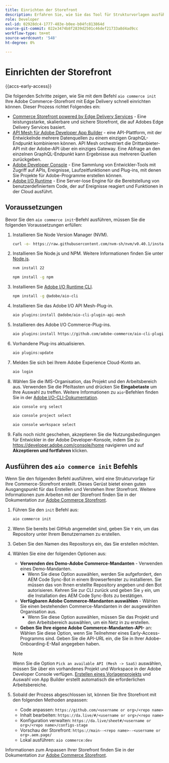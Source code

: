 ```yaml
---
title: Einrichten der Storefront
description: Erfahren Sie, wie Sie das Tool für Strukturvorlagen ausführen, um Ihre Storefront  [!DNL Adobe Commerce as a Cloud Service] .
role: Developer
exl-id: 02928dc4-1777-483e-b0ee-b04fc813864d
source-git-commit: 022e3474b8f2839d2501c46def21733a8d4ad9cc
workflow-type: tm+mt
source-wordcount: '548'
ht-degree: 0%

---
```


# Einrichten der Storefront

{{accs-early-access}}

Die folgenden Schritte zeigen, wie Sie mit dem Befehl `aio commerce init` Ihre Adobe Commerce-Storefront mit Edge Delivery schnell einrichten können. Dieser Prozess richtet Folgendes ein:

* [Commerce Storefront powered by Edge Delivery Services](https://experienceleague.adobe.com/developer/commerce/storefront/get-started/?lang=de) - Eine leistungsstarke, skalierbare und sichere Storefront, die auf Adobes Edge Delivery Services basiert.
* [API Mesh für Adobe Developer App Builder](https://developer.adobe.com/graphql-mesh-gateway/mesh/) - eine API-Plattform, mit der Entwickelnde mehrere Datenquellen zu einem einzigen GraphQL-Endpunkt kombinieren können. API Mesh orchestriert die Drittanbieter-API mit der Adobe-API über ein einziges Gateway. Eine Abfrage an den einzelnen GraphQL-Endpunkt kann Ergebnisse aus mehreren Quellen zurückgeben.
* [Adobe Developer Console](https://developer.adobe.com/developer-console/docs/guides/) - Eine Sammlung von Entwickler-Tools mit Zugriff auf APIs, Ereignisse, Laufzeitfunktionen und Plug-ins, mit denen Sie Projekte für Adobe-Programme erstellen können.
* [Adobe I/O Runtime](https://developer.adobe.com/runtime/docs/) - Eine Server-lose Engine für die Bereitstellung von benutzerdefiniertem Code, der auf Ereignisse reagiert und Funktionen in der Cloud ausführt.

## Voraussetzungen

Bevor Sie den `aio commerce init`-Befehl ausführen, müssen Sie die folgenden Voraussetzungen erfüllen:

1. Installieren Sie Node Version Manager (NVM).

   ```bash
   curl -o- https://raw.githubusercontent.com/nvm-sh/nvm/v0.40.1/install.sh | bash
   ```

1. Installieren Sie Node.js und NPM. Weitere Informationen finden Sie unter [Node.js](https://nodejs.org/en/).

   ```bash
   nvm install 22
   ```

   ```bash
   npm install -g npm
   ```

1. Installieren Sie [Adobe I/O Runtime CLI](https://developer.adobe.com/runtime/docs/guides/tools/cli_install/).

   ```bash
   npm install -g @adobe/aio-cli
   ```

1. Installieren Sie das Adobe I/O API Mesh-Plug-in.

   ```bash
   aio plugins:install @adobe/aio-cli-plugin-api-mesh
   ```

1. Installieren des Adobe I/O Commerce-Plug-ins.

   ```bash
   aio plugins:install https://github.com/adobe-commerce/aio-cli-plugin-commerce
   ```

1. Vorhandene Plug-ins aktualisieren.

   ```bash
   aio plugins:update
   ```

1. Melden Sie sich bei Ihrem Adobe Experience Cloud-Konto an.

   ```bash
   aio login
   ```

1. Wählen Sie die IMS-Organisation, das Projekt und den Arbeitsbereich aus. Verwenden Sie die Pfeiltasten und drücken Sie **Eingabetaste** um Ihre Auswahl zu treffen. Weitere Informationen zu `aio`-Befehlen finden Sie in der [Adobe I/O-CLI-Dokumentation](https://github.com/adobe/aio-cli-plugin-console?tab=readme-ov-file#commands).

   ```bash
   aio console org select
   ```

   ```bash
   aio console project select
   ```

   ```bash
   aio console workspace select
   ```

1. Falls noch nicht geschehen, akzeptieren Sie die Nutzungsbedingungen für Entwickler in der Adobe Developer-Konsole, indem Sie zu https://developer.adobe.com/console/home navigieren und auf **Akzeptieren und fortfahren** klicken.

## Ausführen des `aio commerce init` Befehls

Wenn Sie den folgenden Befehl ausführen, wird eine Strukturvorlage für Ihre Commerce-Storefront erstellt. Dieses Gerüst bietet einen guten Ausgangspunkt für das Erstellen und Verstehen Ihrer Storefront. Weitere Informationen zum Arbeiten mit der Storefront finden Sie in der Dokumentation zur [Adobe Commerce Storefront](https://experienceleague.adobe.com/developer/commerce/storefront/?lang=de).


1. Führen Sie den `init` Befehl aus:

   ```bash
   aio commerce init
   ```

1. Wenn Sie bereits bei GitHub angemeldet sind, geben Sie `Y` ein, um das Repository unter Ihrem Benutzernamen zu erstellen.

1. Geben Sie den Namen des Repositorys ein, das Sie erstellen möchten.

1. Wählen Sie eine der folgenden Optionen aus:

   * **Verwenden des Demo-Adobe Commerce-Mandanten** - Verwenden eines Demo-Mandanten.
      * Wenn Sie diese Option auswählen, werden Sie aufgefordert, den AEM Code Sync-Bot in einem Browserfenster zu installieren. Sie müssen das von Ihnen erstellte Repository angeben und den Bot autorisieren. Kehren Sie zur CLI zurück und geben Sie `y` ein, um die Installation des AEM Code Sync-Bots zu bestätigen.
   * **Verfügbaren Adobe Commerce-Mandanten auswählen** - Wählen Sie einen bestehenden Commerce-Mandanten in der ausgewählten Organisation aus.
      * Wenn Sie diese Option auswählen, müssen Sie das Projekt und den Arbeitsbereich auswählen, um ein Netz in zu erstellen.
   * **Geben Sie Ihre eigene Adobe Commerce-Mandanten-API-** an: Wählen Sie diese Option, wenn Sie Teilnehmer eines Early-Access-Programms sind. Geben Sie die API-URL ein, die Sie in Ihrer Adobe-Onboarding-E-Mail angegeben haben.

   >[!NOTE]
   >
   >Wenn Sie die Option `Pick an available API (Mesh -> SaaS)` auswählen, müssen Sie über ein vorhandenes Projekt und Workspace in der Adobe Developer Console verfügen. [Erstellen eines Vorlagenprojekts](https://developer.adobe.com/developer-console/docs/guides/projects/projects-template/) und Auswahl von App Builder erstellt automatisch die erforderlichen Arbeitsbereiche.

1. Sobald der Prozess abgeschlossen ist, können Sie Ihre Storefront mit den folgenden Methoden anpassen:

   * Code anpassen: `https://github.com/<username or org>/<repo name>`
   * Inhalt bearbeiten: `https://da.live/#/<username or org>/<repo name>`
   * Konfiguration verwalten: `https://da.live/sheet#/<username or org>/<repo name>/configs-stage`
   * Vorschau der Storefront: `https://main--<repo name>--<username or org>.aem.page/`
   * Lokal ausführen: `aio commerce:dev`

Informationen zum Anpassen Ihrer Storefront finden Sie in der Dokumentation zur [Adobe Commerce Storefront](https://experienceleague.adobe.com/developer/commerce/storefront/?lang=de).
